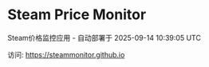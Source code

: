 # Steam Price Monitor

Steam价格监控应用 - 自动部署于 2025-09-14 10:39:05 UTC

访问: https://steammonitor.github.io
